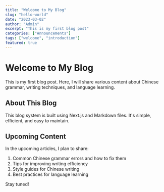 ```yaml
---
title: "Welcome to My Blog"
slug: "hello-world"
date: "2023-03-02"
author: "Admin"
excerpt: "This is my first blog post"
categories: ["Announcements"]
tags: ["welcome", "introduction"]
featured: true
---
```




# Welcome to My Blog

This is my first blog post. Here, I will share various content about Chinese grammar, writing techniques, and language learning.

## About This Blog

This blog system is built using Next.js and Markdown files. It's simple, efficient, and easy to maintain.

## Upcoming Content

In the upcoming articles, I plan to share:

1. Common Chinese grammar errors and how to fix them
2. Tips for improving writing efficiency
3. Style guides for Chinese writing
4. Best practices for language learning

Stay tuned! 